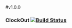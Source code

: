 #v1.0.0

### ClockOut [![Build Status](https://travis-ci.org/ekeitho/ClockOut.svg?branch=master)](https://travis-ci.org/ekeitho/ClockOut)


